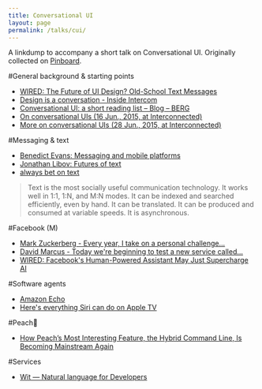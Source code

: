 ```yaml
---
title: Conversational UI
layout: page
permalink: /talks/cui/
---
```


A linkdump to accompany a short talk on Conversational UI. Originally collected on [Pinboard][11].

#General background & starting points

* [WIRED: The Future of UI Design? Old-School Text Messages][3]
* [Design is a conversation - Inside Intercom ][7]
* [Conversational UI: a short reading list – Blog – BERG][8]
* [On conversational UIs (16 Jun., 2015, at Interconnected)][9]
* [More on conversational UIs (28 Jun., 2015, at Interconnected)][10]

#Messaging & text

* [Benedict Evans: Messaging and mobile platforms][2]
* [Jonathan Libov: Futures of text][4]
* [always bet on text][5]

> Text is the most socially useful communication technology. It works well in 1:1, 1:N, and M:N modes. It can be indexed and searched efficiently, even by hand. It can be translated. It can be produced and consumed at variable speeds. It is asynchronous.

#Facebook (M)

* [Mark Zuckerberg - Every year, I take on a personal challenge...][13]
* [David Marcus - Today we're beginning to test a new service called...][6]
* [WIRED: Facebook's Human-Powered Assistant May Just Supercharge AI][1]

#Software agents
* [Amazon Echo][14]
* [Here's everything Siri can do on Apple TV][15]

#Peach🍑
* [How Peach’s Most Interesting Feature, the Hybrid Command Line, Is Becoming Mainstream Again][16]

#Services
* [Wit — Natural language for Developers ][12]

[1]: http://www.wired.com/2015/08/how-facebook-m-works/
[2]: http://ben-evans.com/benedictevans/2015/3/24/the-state-of-messaging
[3]: http://www.wired.com/2015/06/future-ui-design-old-school-text-messages/
[4]: http://whoo.ps/2015/02/23/futures-of-text
[5]: http://graydon2.dreamwidth.org/193447.html
[6]: https://www.facebook.com/Davemarcus/posts/10156070660595195
[7]: https://blog.intercom.io/design-is-a-conversation/
[8]: http://berglondon.com/blog/2010/12/10/conversational-ui-a-short-reading-list/
[9]: http://interconnected.org/home/2015/06/16/conversational_uis
[10]: http://interconnected.org/home/2015/06/28/more_on_conversational_uis
[11]: https://pinboard.in/u:prehensile/t:conversational-ui/
[12]: https://wit.ai/
[13]: https://www.facebook.com/zuck/posts/10102577175875681
[14]: https://www.youtube.com/watch?v=KkOCeAtKHIc
[15]: http://www.macworld.com/article/3002099/home-players/heres-everything-siri-can-do-on-apple-tv.html
[16]: http://nymag.com/following/2016/01/how-the-command-line-became-mainstream-again.html#